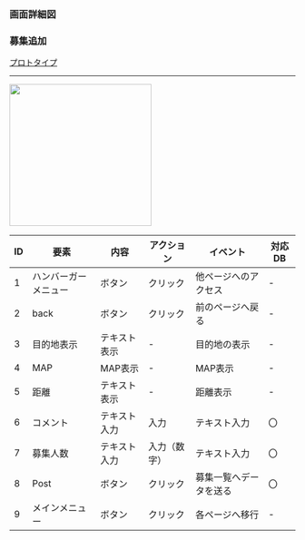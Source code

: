 ### 画面詳細図
### 募集追加
[プロトタイプ](https://www.figma.com/file/YLXi0XXJfyq6239uKAU8LF/cyclinger?node-id=103%3A548)
*****
<img src="./image/.png" width="250">

|ID|要素|内容|アクション|イベント|対応DB|
|--|----|----|---------|--------|------|
|1|ハンバーガーメニュー|ボタン|クリック|他ページへのアクセス|-|
|2|back|ボタン|クリック|前のページへ戻る|-|
|3|目的地表示|テキスト表示|-|目的地の表示|-|
|4|MAP|MAP表示|-|MAP表示|-|
|5|距離|テキスト表示|-|距離表示|-|
|6|コメント|テキスト入力|入力|テキスト入力|〇|
|7|募集人数|テキスト入力|入力（数字）|テキスト入力|〇|
|8|Post|ボタン|クリック|募集一覧へデータを送る|〇|
|9|メインメニュー|ボタン|クリック|各ページへ移行|-|
